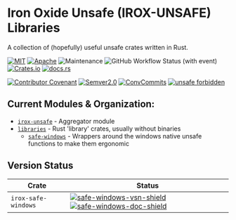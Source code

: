Iron Oxide Unsafe (IROX-UNSAFE) Libraries
=============================
A collection of (hopefully) useful unsafe crates written in Rust.

[![MIT](https://img.shields.io/badge/license-MIT-blue.svg)](https://github.com/spmadden/irox-unsafe/blob/master/LICENSE)
[![Apache](https://img.shields.io/badge/license-Apache-blue.svg)](https://github.com/spmadden/irox-unsafe/blob/master/LICENSE-APACHE)
![Maintenance](https://img.shields.io/maintenance/yes/2024)
![GitHub Workflow Status (with event)](https://img.shields.io/github/actions/workflow/status/spmadden/irox-unsafe/rust.yml)
[![Crates.io](https://img.shields.io/crates/v/irox-unsafe)](https://crates.io/crates/irox-unsafe/)
[![docs.rs](https://img.shields.io/docsrs/irox-unsafe/latest)](https://docs.rs/irox-unsafe/latest/irox-unsafe/)

[![Contributor Covenant](https://img.shields.io/badge/Contributor%20Covenant-2.1-4baaaa.svg)](https://github.com/spmadden/irox-unsafe/blob/master/CODE_OF_CONDUCT.md)
[![Semver2.0](https://img.shields.io/badge/semver-2.0-blue)](https://semver.org/spec/v2.0.0.html)
[![ConvCommits](https://img.shields.io/badge/conventional--commits-1.0-pink)](https://www.conventionalcommits.org/en/v1.0.0/)
[![unsafe forbidden](https://img.shields.io/badge/unsafe-permitted%20%3A%28-red.svg)](https://github.com/rust-secure-code/safety-dance/)

Current Modules & Organization:
-----------------

* [`irox-unsafe`](https://github.com/spmadden/irox-unsafe/blob/master/irox-unsafe) - Aggregator module
* [`libraries`](https://github.com/spmadden/irox-unsafe/blob/master/libraries) - Rust 'library' crates, usually without
  binaries
    * [`safe-windows`] - Wrappers around the windows native unsafe functions to make them ergonomic

Version Status
------------------

| Crate               | Status                                                                                          |
|---------------------|-------------------------------------------------------------------------------------------------|
| `irox-safe-windows` | [![safe-windows-vsn-shield]][safe-windows-crate] [![safe-windows-doc-shield]][safe-windows-doc] |

[`safe-windows`]: https://github.com/spmadden/irox-unsafe/blob/master/libraries/safe-windows
[safe-windows-vsn-shield]: https://img.shields.io/crates/v/irox-safe-windows.svg
[safe-windows-doc-shield]: https://docs.rs/irox-safe-windows/badge.svg
[safe-windows-crate]: https://crates.io/crates/irox-safe-windows
[safe-windows-doc]: https://docs.rs/irox-safe-windows

